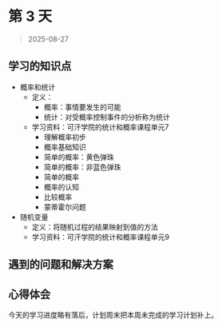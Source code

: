 # 第 3 天

> 2025-08-27

## 学习的知识点
- 概率和统计
  - 定义：
    - 概率：事情要发生的可能
    - 统计：对受概率控制事件的分析称为统计
  - 学习资料：可汗学院的统计和概率课程单元7
    - 理解概率初步
    - 概率基础知识
    - 简单的概率：黄色弹珠
    - 简单的概率：非蓝色弹珠
    - 简单的概率
    - 概率的认知
    - 比较概率
    - 蒙蒂霍尔问题
- 随机变量
  - 定义：将随机过程的结果映射到值的方法
  - 学习资料：可汗学院的统计和概率课程单元9


## 遇到的问题和解决方案

## 心得体会
今天的学习进度略有落后，计划周末把本周未完成的学习计划补上。